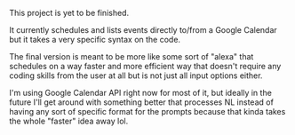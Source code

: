 This project is yet to be finished.

It currently schedules and lists events directly to/from a Google Calendar but it takes a very specific syntax on the code.

The final version is meant to be more like some sort of "alexa" that schedules on a way faster and more efficient way that doesn't require any coding skills from the user at all but is not just all input options either.

I'm using Google Calendar API right now for most of it, but ideally in the future I'll get around with something better that processes NL instead of having any sort of specific format for the prompts because that kinda takes the whole "faster" idea away lol.